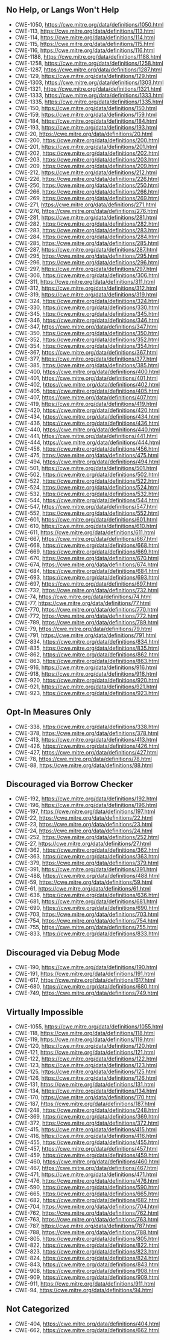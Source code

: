 No Help, or Langs Won't Help
----------------------------
- CWE-1050, https://cwe.mitre.org/data/definitions/1050.html
- CWE-113, https://cwe.mitre.org/data/definitions/113.html
- CWE-114, https://cwe.mitre.org/data/definitions/114.html
- CWE-115, https://cwe.mitre.org/data/definitions/115.html
- CWE-116, https://cwe.mitre.org/data/definitions/116.html
- CWE-1188, https://cwe.mitre.org/data/definitions/1188.html
- CWE-1258, https://cwe.mitre.org/data/definitions/1258.html
- CWE-1287, https://cwe.mitre.org/data/definitions/1287.html
- CWE-129, https://cwe.mitre.org/data/definitions/129.html
- CWE-1303, https://cwe.mitre.org/data/definitions/1303.html
- CWE-1321, https://cwe.mitre.org/data/definitions/1321.html
- CWE-1333, https://cwe.mitre.org/data/definitions/1333.html
- CWE-1335, https://cwe.mitre.org/data/definitions/1335.html
- CWE-150, https://cwe.mitre.org/data/definitions/150.html
- CWE-159, https://cwe.mitre.org/data/definitions/159.html
- CWE-184, https://cwe.mitre.org/data/definitions/184.html
- CWE-193, https://cwe.mitre.org/data/definitions/193.html
- CWE-20, https://cwe.mitre.org/data/definitions/20.html
- CWE-200, https://cwe.mitre.org/data/definitions/200.html
- CWE-201, https://cwe.mitre.org/data/definitions/201.html
- CWE-202, https://cwe.mitre.org/data/definitions/202.html
- CWE-203, https://cwe.mitre.org/data/definitions/203.html
- CWE-209, https://cwe.mitre.org/data/definitions/209.html
- CWE-212, https://cwe.mitre.org/data/definitions/212.html
- CWE-226, https://cwe.mitre.org/data/definitions/226.html
- CWE-250, https://cwe.mitre.org/data/definitions/250.html
- CWE-266, https://cwe.mitre.org/data/definitions/266.html
- CWE-269, https://cwe.mitre.org/data/definitions/269.html
- CWE-271, https://cwe.mitre.org/data/definitions/271.html
- CWE-276, https://cwe.mitre.org/data/definitions/276.html
- CWE-281, https://cwe.mitre.org/data/definitions/281.html
- CWE-282, https://cwe.mitre.org/data/definitions/282.html
- CWE-283, https://cwe.mitre.org/data/definitions/283.html
- CWE-284, https://cwe.mitre.org/data/definitions/284.html
- CWE-285, https://cwe.mitre.org/data/definitions/285.html
- CWE-287, https://cwe.mitre.org/data/definitions/287.html
- CWE-295, https://cwe.mitre.org/data/definitions/295.html
- CWE-296, https://cwe.mitre.org/data/definitions/296.html
- CWE-297, https://cwe.mitre.org/data/definitions/297.html
- CWE-306, https://cwe.mitre.org/data/definitions/306.html
- CWE-311, https://cwe.mitre.org/data/definitions/311.html
- CWE-312, https://cwe.mitre.org/data/definitions/312.html
- CWE-319, https://cwe.mitre.org/data/definitions/319.html
- CWE-324, https://cwe.mitre.org/data/definitions/324.html
- CWE-330, https://cwe.mitre.org/data/definitions/330.html
- CWE-345, https://cwe.mitre.org/data/definitions/345.html
- CWE-346, https://cwe.mitre.org/data/definitions/346.html
- CWE-347, https://cwe.mitre.org/data/definitions/347.html
- CWE-350, https://cwe.mitre.org/data/definitions/350.html
- CWE-352, https://cwe.mitre.org/data/definitions/352.html
- CWE-354, https://cwe.mitre.org/data/definitions/354.html
- CWE-367, https://cwe.mitre.org/data/definitions/367.html
- CWE-377, https://cwe.mitre.org/data/definitions/377.html
- CWE-385, https://cwe.mitre.org/data/definitions/385.html
- CWE-400, https://cwe.mitre.org/data/definitions/400.html
- CWE-401, https://cwe.mitre.org/data/definitions/401.html
- CWE-402, https://cwe.mitre.org/data/definitions/402.html
- CWE-405, https://cwe.mitre.org/data/definitions/405.html
- CWE-407, https://cwe.mitre.org/data/definitions/407.html
- CWE-419, https://cwe.mitre.org/data/definitions/419.html
- CWE-420, https://cwe.mitre.org/data/definitions/420.html
- CWE-434, https://cwe.mitre.org/data/definitions/434.html
- CWE-436, https://cwe.mitre.org/data/definitions/436.html
- CWE-440, https://cwe.mitre.org/data/definitions/440.html
- CWE-441, https://cwe.mitre.org/data/definitions/441.html
- CWE-444, https://cwe.mitre.org/data/definitions/444.html
- CWE-456, https://cwe.mitre.org/data/definitions/456.html
- CWE-475, https://cwe.mitre.org/data/definitions/475.html
- CWE-494, https://cwe.mitre.org/data/definitions/494.html
- CWE-501, https://cwe.mitre.org/data/definitions/501.html
- CWE-502, https://cwe.mitre.org/data/definitions/502.html
- CWE-522, https://cwe.mitre.org/data/definitions/522.html
- CWE-524, https://cwe.mitre.org/data/definitions/524.html
- CWE-532, https://cwe.mitre.org/data/definitions/532.html
- CWE-544, https://cwe.mitre.org/data/definitions/544.html
- CWE-547, https://cwe.mitre.org/data/definitions/547.html
- CWE-552, https://cwe.mitre.org/data/definitions/552.html
- CWE-601, https://cwe.mitre.org/data/definitions/601.html
- CWE-610, https://cwe.mitre.org/data/definitions/610.html
- CWE-611, https://cwe.mitre.org/data/definitions/611.html
- CWE-667, https://cwe.mitre.org/data/definitions/667.html
- CWE-668, https://cwe.mitre.org/data/definitions/668.html
- CWE-669, https://cwe.mitre.org/data/definitions/669.html
- CWE-670, https://cwe.mitre.org/data/definitions/670.html
- CWE-674, https://cwe.mitre.org/data/definitions/674.html
- CWE-684, https://cwe.mitre.org/data/definitions/684.html
- CWE-693, https://cwe.mitre.org/data/definitions/693.html
- CWE-697, https://cwe.mitre.org/data/definitions/697.html
- CWE-732, https://cwe.mitre.org/data/definitions/732.html
- CWE-74, https://cwe.mitre.org/data/definitions/74.html
- CWE-77, https://cwe.mitre.org/data/definitions/77.html
- CWE-770, https://cwe.mitre.org/data/definitions/770.html
- CWE-772, https://cwe.mitre.org/data/definitions/772.html
- CWE-789, https://cwe.mitre.org/data/definitions/789.html
- CWE-79, https://cwe.mitre.org/data/definitions/79.html
- CWE-791, https://cwe.mitre.org/data/definitions/791.html
- CWE-834, https://cwe.mitre.org/data/definitions/834.html
- CWE-835, https://cwe.mitre.org/data/definitions/835.html
- CWE-862, https://cwe.mitre.org/data/definitions/862.html
- CWE-863, https://cwe.mitre.org/data/definitions/863.html
- CWE-916, https://cwe.mitre.org/data/definitions/916.html
- CWE-918, https://cwe.mitre.org/data/definitions/918.html
- CWE-920, https://cwe.mitre.org/data/definitions/920.html
- CWE-921, https://cwe.mitre.org/data/definitions/921.html
- CWE-923, https://cwe.mitre.org/data/definitions/923.html

Opt-In Measures Only
--------------------
- CWE-338, https://cwe.mitre.org/data/definitions/338.html
- CWE-378, https://cwe.mitre.org/data/definitions/378.html
- CWE-413, https://cwe.mitre.org/data/definitions/413.html
- CWE-426, https://cwe.mitre.org/data/definitions/426.html
- CWE-427, https://cwe.mitre.org/data/definitions/427.html
- CWE-78, https://cwe.mitre.org/data/definitions/78.html
- CWE-88, https://cwe.mitre.org/data/definitions/88.html

Discouraged via Borrow Checker
------------------------------
- CWE-192, https://cwe.mitre.org/data/definitions/192.html
- CWE-196, https://cwe.mitre.org/data/definitions/196.html
- CWE-197, https://cwe.mitre.org/data/definitions/197.html
- CWE-22, https://cwe.mitre.org/data/definitions/22.html
- CWE-23, https://cwe.mitre.org/data/definitions/23.html
- CWE-24, https://cwe.mitre.org/data/definitions/24.html
- CWE-252, https://cwe.mitre.org/data/definitions/252.html
- CWE-27, https://cwe.mitre.org/data/definitions/27.html
- CWE-362, https://cwe.mitre.org/data/definitions/362.html
- CWE-363, https://cwe.mitre.org/data/definitions/363.html
- CWE-379, https://cwe.mitre.org/data/definitions/379.html
- CWE-391, https://cwe.mitre.org/data/definitions/391.html
- CWE-488, https://cwe.mitre.org/data/definitions/488.html
- CWE-59, https://cwe.mitre.org/data/definitions/59.html
- CWE-61, https://cwe.mitre.org/data/definitions/61.html
- CWE-636, https://cwe.mitre.org/data/definitions/636.html
- CWE-681, https://cwe.mitre.org/data/definitions/681.html
- CWE-690, https://cwe.mitre.org/data/definitions/690.html
- CWE-703, https://cwe.mitre.org/data/definitions/703.html
- CWE-754, https://cwe.mitre.org/data/definitions/754.html
- CWE-755, https://cwe.mitre.org/data/definitions/755.html
- CWE-833, https://cwe.mitre.org/data/definitions/833.html

Discouraged via Debug Mode
--------------------------
- CWE-190, https://cwe.mitre.org/data/definitions/190.html
- CWE-191, https://cwe.mitre.org/data/definitions/191.html
- CWE-617, https://cwe.mitre.org/data/definitions/617.html
- CWE-680, https://cwe.mitre.org/data/definitions/680.html
- CWE-749, https://cwe.mitre.org/data/definitions/749.html

Virtually Impossible
--------------------
- CWE-1055, https://cwe.mitre.org/data/definitions/1055.html
- CWE-118, https://cwe.mitre.org/data/definitions/118.html
- CWE-119, https://cwe.mitre.org/data/definitions/119.html
- CWE-120, https://cwe.mitre.org/data/definitions/120.html
- CWE-121, https://cwe.mitre.org/data/definitions/121.html
- CWE-122, https://cwe.mitre.org/data/definitions/122.html
- CWE-123, https://cwe.mitre.org/data/definitions/123.html
- CWE-125, https://cwe.mitre.org/data/definitions/125.html
- CWE-126, https://cwe.mitre.org/data/definitions/126.html
- CWE-131, https://cwe.mitre.org/data/definitions/131.html
- CWE-134, https://cwe.mitre.org/data/definitions/134.html
- CWE-170, https://cwe.mitre.org/data/definitions/170.html
- CWE-187, https://cwe.mitre.org/data/definitions/187.html
- CWE-248, https://cwe.mitre.org/data/definitions/248.html
- CWE-369, https://cwe.mitre.org/data/definitions/369.html
- CWE-372, https://cwe.mitre.org/data/definitions/372.html
- CWE-415, https://cwe.mitre.org/data/definitions/415.html
- CWE-416, https://cwe.mitre.org/data/definitions/416.html
- CWE-455, https://cwe.mitre.org/data/definitions/455.html
- CWE-457, https://cwe.mitre.org/data/definitions/457.html
- CWE-459, https://cwe.mitre.org/data/definitions/459.html
- CWE-460, https://cwe.mitre.org/data/definitions/460.html
- CWE-467, https://cwe.mitre.org/data/definitions/467.html
- CWE-471, https://cwe.mitre.org/data/definitions/471.html
- CWE-476, https://cwe.mitre.org/data/definitions/476.html
- CWE-590, https://cwe.mitre.org/data/definitions/590.html
- CWE-665, https://cwe.mitre.org/data/definitions/665.html
- CWE-682, https://cwe.mitre.org/data/definitions/682.html
- CWE-704, https://cwe.mitre.org/data/definitions/704.html
- CWE-762, https://cwe.mitre.org/data/definitions/762.html
- CWE-763, https://cwe.mitre.org/data/definitions/763.html
- CWE-787, https://cwe.mitre.org/data/definitions/787.html
- CWE-788, https://cwe.mitre.org/data/definitions/788.html
- CWE-805, https://cwe.mitre.org/data/definitions/805.html
- CWE-822, https://cwe.mitre.org/data/definitions/822.html
- CWE-823, https://cwe.mitre.org/data/definitions/823.html
- CWE-824, https://cwe.mitre.org/data/definitions/824.html
- CWE-843, https://cwe.mitre.org/data/definitions/843.html
- CWE-908, https://cwe.mitre.org/data/definitions/908.html
- CWE-909, https://cwe.mitre.org/data/definitions/909.html
- CWE-911, https://cwe.mitre.org/data/definitions/911.html
- CWE-94, https://cwe.mitre.org/data/definitions/94.html

Not Categorized
---------------
- CWE-404, https://cwe.mitre.org/data/definitions/404.html
- CWE-662, https://cwe.mitre.org/data/definitions/662.html
